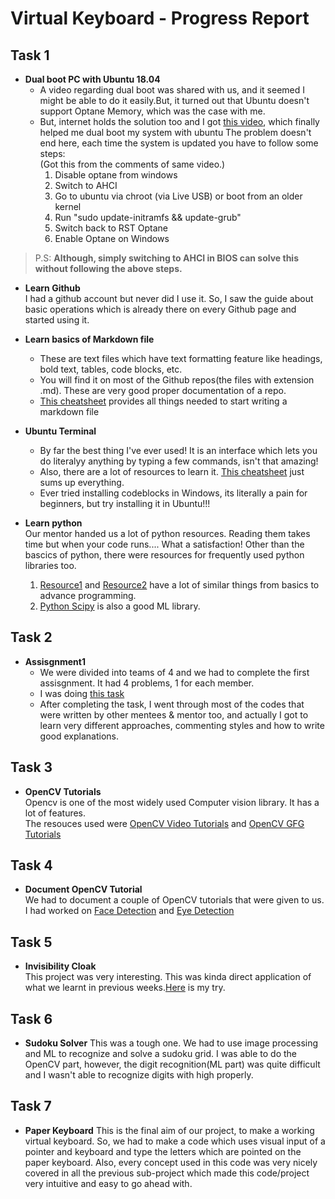# Virtual Keyboard - Progress Report

## Task 1
* **Dual boot PC with Ubuntu 18.04**
    - A video regarding dual boot was shared with us, and it seemed I might be able to do it easily.But, it turned out that Ubuntu doesn't support Optane Memory, which was the case with me.
    - But, internet holds the solution too and I got [this video](https://www.youtube.com/watch?v=2uXgbF3P2F8&list=WL&index=12&t=149s), which finally helped me dual boot my system with ubuntu
The problem doesn't end here, each time the system is updated you have to follow some steps:  
(Got this from the comments of same video.)
        1. Disable optane from windows
        2. Switch to AHCI
        3. Go to ubuntu via chroot (via Live USB) or boot from an older kernel
        4. Run "sudo update-initramfs && update-grub"
        5. Switch back to RST Optane
        6. Enable Optane on Windows

> P.S: **Although, simply switching to AHCI in BIOS can solve this without following the above steps.**

* **Learn Github**  
I had a github account but never did I use it. So, I saw the guide about basic operations which is already there on every Github page and started using it.

* **Learn basics of Markdown file**
    - These are text files which have text formatting feature like headings, bold text, tables, code blocks, etc.
    - You will find it on most of the Github repos(the files with extension .md). These are very good proper documentation of a repo.
    - [This cheatsheet](https://github.com/adam-p/markdown-here/wiki/Markdown-Cheatsheet) provides all things needed to start writing a markdown file

* **Ubuntu Terminal**
    - By far the best thing I've ever used! It is an interface which lets you do literalyy anything by typing a few commands, isn't that amazing!
    - Also, there are a lot of resources to learn it. [This cheatsheet](https://github.com/iamshm/Linux-Unix-Commands/blob/master/Commands.md) just sums up everything.
    - Ever tried installing codeblocks in Windows, its literally a pain for beginners, but try installing it in Ubuntu!!!

* **Learn python**  
Our mentor handed us a lot of python resources. Reading them takes time but when your code runs.... What a satisfaction!
Other than the bascics of python, there were resources for frequently used python libraries too.
    1. [Resource1](https://docs.python.org/3/tutorial/) and [Resource2](https://www.learnpython.org/) have a lot of similar things from basics to advance programming.
    2. [Python Scipy](https://scipy-lectures.org/) is also a good ML library.

## Task 2
* **Assisgnment1**  
    - We were divided into teams of 4 and we had to complete the first assisgnment. It had 4 problems, 1 for each member.
    - I was doing [this task](https://github.com/MananKGarg/SOC_20_Virtual_Keyboard/blob/master/Assignment%201/Team%206/AkshatVira_Problem_2.py)
    - After completing the task, I went through most of the codes that were written by other mentees & mentor too, and actually I got to learn very different approaches, commenting styles and how to write good explanations.


## Task 3
* **OpenCV Tutorials**  
Opencv is one of the most widely used Computer vision library. It has a lot of features.  
The resouces used were [OpenCV Video Tutorials](https://www.youtube.com/watch?v=kdLM6AOd2vc&list=PLS1QulWo1RIa7D1O6skqDQ-JZ1GGHKK-K) and [OpenCV GFG Tutorials](https://www.geeksforgeeks.org/opencv-python-tutorial/)


## Task 4
* **Document OpenCV Tutorial**  
We had to document a couple of OpenCV tutorials that were given to us.  
I had worked on [Face Detection](https://github.com/MananKGarg/SOC_20_Virtual_Keyboard/blob/master/SoC_OpenCV-master/35.%20(Akshat)%20Face%20Detection%20using%20Haar%20Cascade%20Classifiers.md) and [Eye Detection](https://github.com/MananKGarg/SOC_20_Virtual_Keyboard/blob/master/SoC_OpenCV-master/36.%20(Akshat)%20Eye%20Detection%20Haar%20Feature%20based%20Cascade%20Classifiers.md)

## Task 5
* **Invisibility Cloak**  
This project was very interesting. This was kinda direct application of what we learnt in previous weeks.[Here](https://github.com/MananKGarg/SOC_20_Virtual_Keyboard/blob/master/Invisibility%20Cloak/Akshat.md) is my try.



## Task 6
* **Sudoku Solver**
This was a tough one. We had to use image processing and ML to recognize and solve a sudoku grid. I was able to do the OpenCV part, however, the digit recognition(ML part) was quite difficult and I wasn't able to recognize digits with high properly.

## Task 7
* **Paper Keyboard**
This is the final aim of our project, to make a working virtual keyboard. So, we had to make a code which uses visual input of a pointer and keyboard and type the letters which are pointed on the paper keyboard. Also, every concept used in this code was very nicely covered in all the previous sub-project which made this code/project very intuitive and easy to go ahead with.
